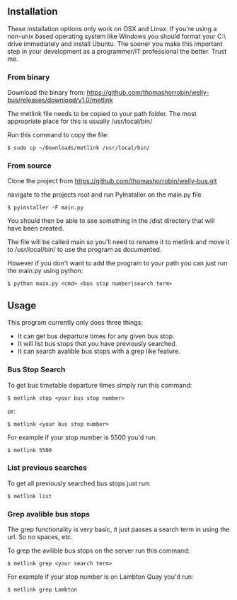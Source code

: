 ## Installation

These installation options only work on OSX and Linux. If you're using a non-unix based operating system like Windows you should format your C:\ drive immediately and install Ubuntu. The sooner you make this important step in your development as a programmer/IT professional the better. Trust me.

### From binary

Download the binary from: https://github.com/thomashorrobin/welly-bus/releases/download/v1.0/metlink

The metlink file needs to be copied to your path folder. The most appropriate place for this is usually /usr/local/bin/

Run this command to copy the file:

    $ sudo cp ~/Downloads/metlink /usr/local/bin/

### From source

Clone the project from https://github.com/thomashorrobin/welly-bus.git

navigate to the projects root and run PyInstaller on the main.py file

    $ pyinstaller -F main.py

You should then be able to see something in the /dist directory that will have been created.

The file will be called main so you'll need to rename it to metlink and move it to /usr/local/bin/ to use the program as documented. 

However if you don't want to add the program to your path you can just run the main.py using python:

    $ python main.py <cmd> <bus stop number|search term>

## Usage

This program currently only does three things: 

- It can get bus departure times for any given bus stop. 
- It will list bus stops that you have previously searched.
- It can search avalible bus stops with a grep like feature.

### Bus Stop Search

To get bus timetable departure times simply run this command:

    $ metlink stop <your bus stop number>
or:

    $ metlink <your bus stop number>

For example if your stop number is 5500 you'd run:

    $ metlink 5500

### List previous searches

To get all previously searched bus stops just run:

    $ metlink list

### Grep avalible bus stops

The grep functionality is very basic, it just passes a search term in using the url. So no spaces, etc.

To grep the avilible bus stops on the server run this command:

    $ metlink grep <your search term>

For example if your stop number is on Lambton Quay you'd run:

    $ metlink grep Lambton

